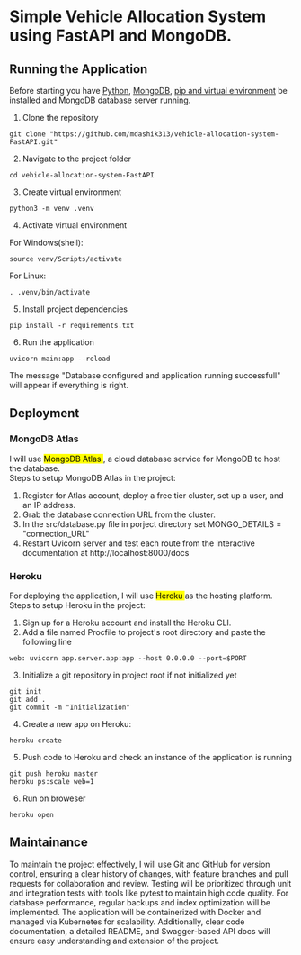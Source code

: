 <h1> Simple Vehicle Allocation System using FastAPI and MongoDB. </h1>

## Running the Application
Before starting you have [Python](https://www.python.org/downloads/), [MongoDB](https://www.mongodb.com/docs/manual/installation/), [pip and virtual environment](https://packaging.python.org/en/latest/guides/installing-using-pip-and-virtual-environments/) be installed and MongoDB database server running.

1. Clone the repository

```
git clone "https://github.com/mdashik313/vehicle-allocation-system-FastAPI.git"
```
2. Navigate to the project folder
```
cd vehicle-allocation-system-FastAPI
```
3. Create virtual environment
```
python3 -m venv .venv
```
4. Activate virtual environment

For Windows(shell):
```
source venv/Scripts/activate
```
For Linux:
```
. .venv/bin/activate
```
5. Install project dependencies
```
pip install -r requirements.txt
```
6. Run the application
```
uvicorn main:app --reload
```
The message "Database configured and application running successfull" will appear if everything is right.

## Deployment
### MongoDB Atlas
I will use <mark> MongoDB Atlas </mark>, a cloud database service for MongoDB to host the database. </br>
Steps to setup MongoDB Atlas in the project:
1. Register for Atlas account, deploy a free tier cluster, set up a user, and an IP address.
2. Grab the database connection URL from the cluster.
3. In the src/database.py file in porject directory set MONGO_DETAILS = "connection_URL"
4. Restart Uvicorn server and test each route from the interactive documentation at http://localhost:8000/docs

### Heroku
For deploying the application, I will use <mark> Heroku </mark> as the hosting platform.
Steps to setup Heroku in the project:
1. Sign up for a Heroku account and install the Heroku CLI.
2. Add a file named Procfile to project's root directory and paste the following line
```
web: uvicorn app.server.app:app --host 0.0.0.0 --port=$PORT
```
3. Initialize a git repository in project root if not initialized yet
```
git init
git add .
git commit -m "Initialization"
```
4. Create a new app on Heroku:
```
heroku create
```
5. Push code to Heroku and check an instance of the application is running
```
git push heroku master
heroku ps:scale web=1
```
6. Run on broweser
```
heroku open
```

## Maintainance
To maintain the project effectively, I will use Git and GitHub for version control, ensuring a clear history of changes, with feature branches and pull requests for collaboration and review. Testing will be prioritized through unit and integration tests with tools like pytest to maintain high code quality. For database performance, regular backups and index optimization will be implemented. The application will be containerized with Docker and managed via Kubernetes for scalability. Additionally, clear code documentation, a detailed README, and Swagger-based API docs will ensure easy understanding and extension of the project.
